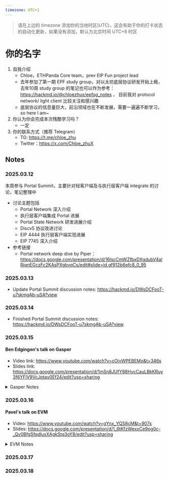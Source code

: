 ```yaml
---
timezone: UTC+1
---
```


> 请在上边的 timezone 添加你的当地时区(UTC)，这会有助于你的打卡状态的自动化更新，如果没有添加，默认为北京时间 UTC+8 时区


# 你的名字

1. 自我介绍
    - Chloe，ETHPanda Core team，prev EIP Fun project lead
    - 去年参加了第一期 EPF study group，对以太坊底层协议研发开始上瘾，去年10周 study group 的笔记也可以作为参考：https://hackmd.io/@chloezhux/epfsg_notes ， 目前我对 protocol network/ light client 比较关注和感兴趣
    - 底层协议的信息量巨大，前沿领域也在不断发展，需要一遍遍不断学习，so here I am~
2. 你认为你会完成本次残酷学习吗？
    - 一定
3. 你的联系方式（推荐 Telegram）
    - TG: https://t.me/chloe_zhu
    - Twitter：https://x.com/Chloe_zhuX

## Notes

<!-- Content_START -->

### 2025.03.12

本周参与 Portal Summit，主要针对轻客户端及与执行层客户端 integrate 的讨论，笔记整理中
- 讨论主题包括
   - Portal Network 深入介绍
   - 执行层客户端集成 Portal 进展
   - Portal State Network 研发进展介绍
   - Discv5 协议改进讨论
   - EIP 4444 执行层客户端实现进展
   - EIP 7745 深入介绍
- 参考链接
    - Portal network deep dive by Piper：https://docs.google.com/presentation/d/16lscCmWZfbxDXgdubV4alRjqnEGczFc2KAsPXgbvqCs/edit#slide=id.gf912b6efc8_0_95

### 2025.03.13
- Update Portal Summit discussion notes: https://hackmd.io/DWsDCFooT-u7skmgAb-uSA?view

### 2025.03.14
- Finished Portal Summit discussion notes: https://hackmd.io/DWsDCFooT-u7skmgAb-uSA?view

### 2025.03.15
#### Ben Edgingon's talk on Gasper
- Video link: https://www.youtube.com/watch?v=cOivWPEBEMo&t=346s
- Slides link: https://docs.google.com/presentation/d/1mSn8JUfY88HvcCauLBkKRuy3f6YFlV9VcJptav0Ef24/edit?usp=sharing
<details>
<summary>Gasper Notes</summary>
    
- Recap 
    - The problem
        - Ethereum prioritize liveness over safety, which means it can be forkful
    - Solution: the fork choice rule
        - Converge the block tree to blockchain
    - Historical issues with Ethereum PoS fork choice: 11:03
        - Recent holesky pectra upgrade struggle
    - Specs
        - class AttestationData: https://github.com/ethereum/annotated-spec/blob/master/phase0/beacon-chain.md#attestationdata
            - LMD GHOST vote: for the block
                - depend on attestations received via gossip
                - need real-time decision
                - https://github.com/ethereum/annotated-spec/blob/master/phase0/fork-choice.md
            - FFG vote: for the 2 checkpoints
                - depend on attestion in blocks
                - part of block and epoch processing
                - https://github.com/ethereum/annotated-spec/blob/master/phase0/beacon-chain.md
        - class Store: https://github.com/ethereum/annotated-spec/blob/master/phase0/fork-choice.md
            - each node's view of the network
    - Events
      - LMD GHOST fork choice is event driven
      - handlers
          - on_tick()
          - on_block()
          - on_attestation()
          - on_attester_slashing()
      - always ready to output a best head block via a call to get_head()
- LMD GHOST
    - latest message driven
        - rely only on attestation
        - validators attest to what they believe to be the best head in the current slot
        - only the most recent attestation from each validtor counts
    - GHOST
        - greedy heaviest-observed sub-tree algo
    - Key points
        - timescale: 12s slot-based
        - goal:
            - used by the block proposer to decide on which branch to build its block
            - used by attesters to choose which branch to attest to
        - heuristic: which branch is least likely to be orphaned in future?
        - based on
            - weighting the votes received in attestations
            - a max of only 3.125% of the votes are fresh
        - properties
            - liveness: always output a viable head block on which to build
            - safety: no useful guarantees
    - Ignore undesirable blocks
        - most in on_block()
    - Proposer boost
        - balancing attack in 2020
        - solution: proposer boost
            - extra weight in get_weight() within the 4s at the start
            - get_proposer_score()
            - can also fork out late blocks
    - Slashing mechanism
- Casper FFG
    - timescale: epoch-based 32 slots (6.4 min)
    - goal: confer finality on the chain
    - heuristic: 2-phase commit based on agreement among validators having at least 2/3 of the state
    - based on: weight the source adn target votes received in attestation contained in blocks
    - properties
        - plausible liveness: cannot get into a stuck state
        - accountable safety: finalize conflicting checkpoints comes at enormous cost
    - checkpoints
        - rely on seeing votes from the whole validator set
        - accounting done at each epoch end transition
        - checkpoint: the block at the first slot of the epoch
    - 2-phase commit: justification
    - Casper commandment: no double vote, no surround vote
    - Slashing in Casper FFG
        - deliver economic finality
- Gasper: the combination
    - Apply casper ffg's fork choice: follow the chain containing the justified checkpoint of the greatest height
    - Issues
        - block tree filtering: resolve potential finalisation deadlock issue
        - unrealised justification and finalization
- Single slot finality
    
</details>

### 2025.03.16
#### Pavel's talk on EVM
- Video: https://www.youtube.com/watch?v=gYnx_YQS8cM&t=907s
- Slides: https://docs.google.com/presentation/d/1_6tKfzWexxCe9og0c-_Qv0BfgSfqdlusXAgkStq3oY8/edit?usp=sharing
<details>
<summary>EVM Notes</summary>

- Ethereum state transition
    - Tx and State
    - State and Accounts
        - State = collection of accounts
        - address => account
        - Account
            - balance (eth account): 256-bit nbr
            - nounce: 64-bit nbr
            - code: bytes
            - storage (key-value): 32-byte, 32-byte
        - Commitments
    - Accounts duality
        - EOA (people account): balance, nonce
        - Contracts (passive code): balance, code, storage, nonce
- What's VM
    - system VM vs process VM
        - system VM: not relevant
        - process/ app VM: managed runtime env
            - eg. JVM, .NET, webassembly
        - classic programming lang
            - lang, compiler, different hw/ OS architecture
        - managed programming lang
            - add VM btw compiler and different hw/ OS architecture
    - stack-based vs register-based VM
        - stack-based
            - infinite stack
            - short instructions: bytecode
            - eg. JVM, .NET, wasm, EVM
        - register-based
            - infinite registers
            - longer instruction
            - eg. Dalvik VM, Lua VM
- EVM
    - Features
        - bytecode
        - stack-based
        - big stack items
        - no validation
        - many memories
        - exotic instructions
    - 256-bit values
    - EVM interpreter steps
        - fetch next instruction (if exists)
        - stack underflow
        - stack overflow
        - gas cost calculation + out-of-gas check
        - do actual work
    - EVM instructions overview
        - [evm.codes](https://www.evm.codes/)
- EVM unique features
    - Internal calls
        - What's internal call: an internal call refers to a function call made from one smart contract function to another within the same execution context. These calls do not create new transactions but occur within the same transaction that triggered the original contract execution
        - Instructions that invoke other contracts
            - Call
            - Delegatecall
            - StaticCall
        - Args
            - address
            - gas
            - value
            - input
        - Results
            - return data
            - remaining gas
    - EVM memories
        - stack: instruction operands
        - memory: main volatile memory
            - limited by gas 
        - calldata: input data
            - read only
        - returndata: output from sub-calls
            - read only
        - storage: persistent storage
    - Gas metering: 52:03
        - execution is limited by gas units
        - on all levels:
            - internal calls
            - tx：wallets usually est. the gas
            - block: gas limit discussion
        - instruction cost some gas
            - constant
            - complex formula: 
- EVM object format (EOF)
    - Why EOF?
    - What's the solution？
    - What's the benefit
        - control flow in EVM

</details>

### 2025.03.17


### 2025.03.18



<!-- Content_END -->
